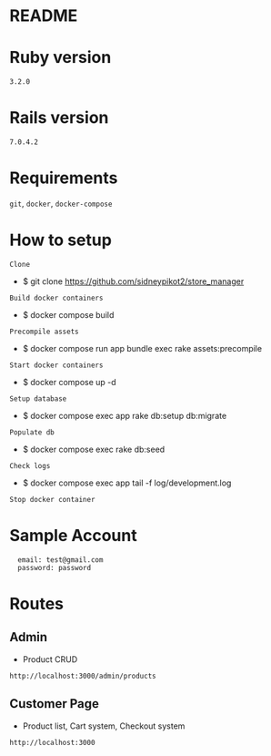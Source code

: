 # README

# Ruby version
  `3.2.0`
# Rails version
  `7.0.4.2 `
# Requirements
  `git`, `docker`, `docker-compose`

# How to setup

  `Clone`

  * $ git clone https://github.com/sidneypikot2/store_manager

  `Build docker containers`

  * $ docker compose build

  `Precompile assets`

  * $ docker compose run app bundle exec rake assets:precompile

  `Start docker containers`

  * $ docker compose up -d

  `Setup database`

  * $ docker compose exec app rake db:setup db:migrate

  `Populate db`

  * $ docker compose exec rake db:seed

  `Check logs`

  * $ docker compose exec app tail -f log/development.log

  `Stop docker container`

  # Sample Account
  ```
    email: test@gmail.com
    password: password
  ```

  # Routes
  ## Admin
  * Product CRUD
  ```
  http://localhost:3000/admin/products
  ```

  ## Customer Page
  * Product list, Cart system, Checkout system
  ```
  http://localhost:3000
  ```